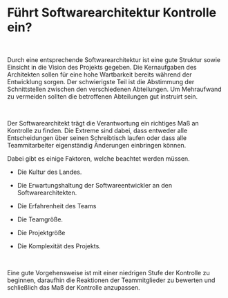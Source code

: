 Führt Softwarearchitektur Kontrolle ein?
========================================

 

Durch eine entsprechende Softwarearchitektur ist eine gute Struktur sowie
Einsicht in die Vision des Projekts gegeben. Die Kernaufgaben des Architekten
sollen für eine hohe Wartbarkeit bereits während der Entwicklung sorgen. Der
schwierigste Teil ist die Abstimmung der Schnittstellen zwischen den
verschiedenen Abteilungen. Um Mehraufwand zu vermeiden sollten die betroffenen
Abteilungen gut instruirt sein.

 

Der Softwarearchitekt trägt die Verantwortung ein richtiges Maß an Kontrolle zu
finden. Die Extreme sind dabei, dass entweder alle Entscheidungen über seinen
Schreibtisch laufen oder dass alle Teammitarbeiter eigenständig Änderungen
einbringen können.

Dabei gibt es einige Faktoren, welche beachtet werden müssen.

-   Die Kultur des Landes.

-   Die Erwartungshaltung der Softwareentwickler an den Softwarearchitekten.

-   Die Erfahrenheit des Teams

-   Die Teamgröße.

-   Die Projektgröße

-   Die Komplexität des Projekts.

 

Eine gute Vorgehensweise ist mit einer niedrigen Stufe der Kontrolle zu
beginnen, daraufhin die Reaktionen der Teammitglieder zu bewerten und
schließlich das Maß der Kontrolle anzupassen.
